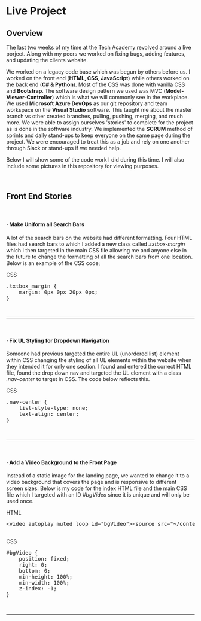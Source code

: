 # Live Project

<h2>Overview</h2>
<p>
The last two weeks of my time at the Tech Academy revolved around a live porject. Along with my peers we worked on fixing bugs, adding features, and updating the clients website. 
</p>

<p>We worked on a legacy code base which was begun by others before us. I worked on the front end (<b>HTML, CSS, JavaScript</b>) while others worked on the back end (<b>C# & Python</b>). Most of the CSS was done with vanilla CSS and <b>Bootstrap</b>. The software design pattern we used was MVC (<b>Model-Viewer-Controller</b>) which is what we will commonly see in the workplace. We used <b>Microsoft Azure DevOps</b> as our git repository and team workspace on the <b>Visual Studio</b> software. This taught me about the master branch vs other created branches, pulling, pushing, merging, and much more. We were able to assign ourselves 'stories' to complete for the project as is done in the software industry. We implemented the <b>SCRUM</b> method of sprints and daily stand-ups to keep everyone on the same page during the project. We were encouraged to treat this as a job and rely on one another through Slack or stand-ups if we needed help.
</p>

<p>
Below I will show some of the code work I did during this time. I will also include some pictures in this repository for viewing purposes.
</p>
<br>

<h2>Front End Stories</h2>

<br>
<h4>&middot; Make Uniform all Search Bars</h4>
<p>
A lot of the search bars on the website had different formatting. Four HTML files had search bars to which I added a new class called <i>.txtbox-margin</i> which I then targeted in the main CSS file allowing me and anyone else in the future to change the formatting of all the search bars from one location. Below is an example of the CSS code;
</p>
<p>CSS</p>
<pre>
.txtbox_margin {
    margin: 0px 0px 20px 0px;
}
</pre>
<br>
<hr>
<br>

<h4>&middot; Fix UL Styling for Dropdown Navigation</h4>
<p>
Someone had previous targeted the entire UL (unordered list) element within CSS changing the styling of all UL elements within the website when they intended it for only one section. I found and entered the correct HTML file, found the drop down nav and targeted the UL element with a class <i>.nav-center</i> to target in CSS. The code below reflects this.
</p>
<p>
CSS
</p>
<pre>
.nav-center {
    list-style-type: none;
    text-align: center;
}
</pre>
<br>
<hr>
<br>

<h4>&middot; Add a Video Background to the Front Page</h4>
<p>
Instead of a static image for the landing page, we wanted to change it to a video background that covers the page and is responsive to different screen sizes. Below is my code for the index HTML file and the main CSS file which I targeted with an ID <i>#bgVideo</i> since it is unique and will only be used once.
</p>
<p>
HTML
</p>
<pre>
&lt;video autoplay muted loop id=&quot;bgVideo&quot;&gt;&lt;source src=&quot;~/content/videos/NYC-Traffic.mp4&quot; /&gt;&lt;/video&gt;

</pre>

<p>
CSS
</p>
<pre>
#bgVideo {
    position: fixed;
    right: 0;
    bottom: 0;
    min-height: 100%;
    min-width: 100%;
    z-index: -1;
}
</pre>
<br>
<hr>